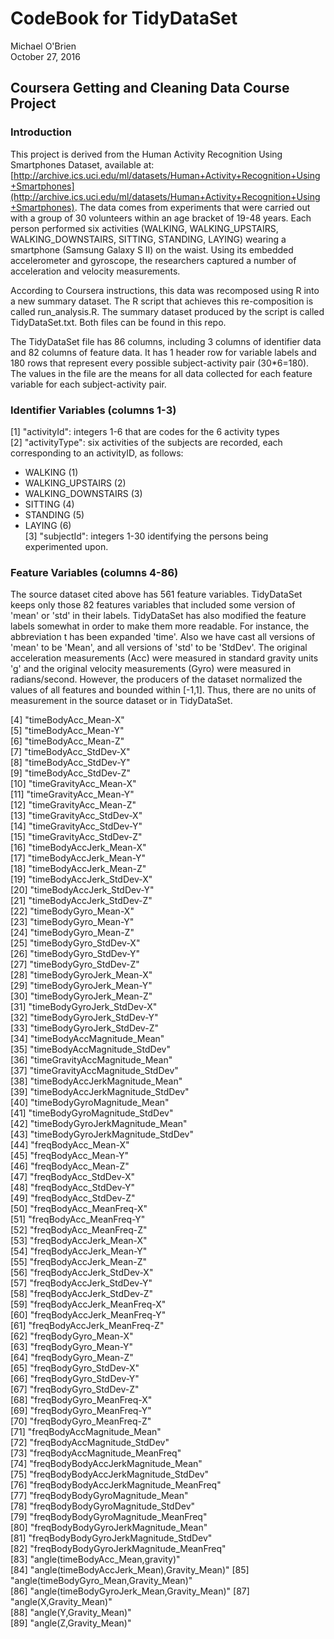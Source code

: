 # CodeBook for TidyDataSet
Michael O'Brien  
October 27, 2016   

## Coursera Getting and Cleaning Data Course Project

### Introduction
This project is derived from the Human Activity Recognition Using Smartphones Dataset, available at: [http://archive.ics.uci.edu/ml/datasets/Human+Activity+Recognition+Using+Smartphones](http://archive.ics.uci.edu/ml/datasets/Human+Activity+Recognition+Using+Smartphones).
The data comes from experiments that were carried out with a group of 30 volunteers within an age bracket of 19-48 years. Each person performed six activities (WALKING, WALKING_UPSTAIRS, WALKING_DOWNSTAIRS, SITTING, STANDING, LAYING) wearing a smartphone (Samsung Galaxy S II) on the waist. Using its embedded accelerometer and gyroscope, the researchers captured a number of acceleration and velocity measurements.

According to Coursera instructions, this data was recomposed using R into a new summary dataset. The R script that achieves this re-composition is called run_analysis.R. The summary dataset produced by the script is called TidyDataSet.txt. Both files can be found in this repo.

The TidyDataSet file has 86 columns, including 3 columns of identifier data and 82 columns of feature data. It has 1 header row for variable labels and 180 rows that represent every possible subject-activity pair (30*6=180). The values in the file are the means for all data collected for each feature variable for each subject-activity pair. 

### Identifier Variables (columns 1-3)
 [1] "activityId": integers 1-6 that are codes for the 6 activity types                                  
 [2] "activityType": six activities of the subjects are recorded, each corresponding to an activityID, as follows:  
* WALKING (1)  
* WALKING_UPSTAIRS (2)    
* WALKING_DOWNSTAIRS (3)    
* SITTING (4)    
* STANDING (5)   
* LAYING (6)    
[3] "subjectId": integers 1-30 identifying the persons being experimented upon.   
 
### Feature Variables (columns 4-86)
The source dataset cited above has 561 feature variables. TidyDataSet keeps only those 82 features variables that included some version of 'mean' or 'std' in their labels. TidyDataSet has also modified the feature labels somewhat in order to make them more readable. For instance, the abbreviation t has been expanded 'time'. Also we have cast all versions of 'mean' to be 'Mean', and all versions of 'std' to be 'StdDev'. The original acceleration measurements (Acc) were measured in standard gravity units 'g' and the original velocity measurements (Gyro) were measured in radians/second. However, the producers of the dataset normalized the values of all features and bounded within [-1,1]. Thus, there are no units of measurement in the source dataset or in TidyDataSet.

 [4] "timeBodyAcc_Mean-X"                       
 [5] "timeBodyAcc_Mean-Y"                       
 [6] "timeBodyAcc_Mean-Z"                       
 [7] "timeBodyAcc_StdDev-X"                     
 [8] "timeBodyAcc_StdDev-Y"                     
 [9] "timeBodyAcc_StdDev-Z"                     
[10] "timeGravityAcc_Mean-X"                    
[11] "timeGravityAcc_Mean-Y"                    
[12] "timeGravityAcc_Mean-Z"                    
[13] "timeGravityAcc_StdDev-X"                  
[14] "timeGravityAcc_StdDev-Y"                  
[15] "timeGravityAcc_StdDev-Z"                  
[16] "timeBodyAccJerk_Mean-X"                   
[17] "timeBodyAccJerk_Mean-Y"                   
[18] "timeBodyAccJerk_Mean-Z"                   
[19] "timeBodyAccJerk_StdDev-X"                 
[20] "timeBodyAccJerk_StdDev-Y"                 
[21] "timeBodyAccJerk_StdDev-Z"                 
[22] "timeBodyGyro_Mean-X"                      
[23] "timeBodyGyro_Mean-Y"                      
[24] "timeBodyGyro_Mean-Z"                      
[25] "timeBodyGyro_StdDev-X"                    
[26] "timeBodyGyro_StdDev-Y"                    
[27] "timeBodyGyro_StdDev-Z"                    
[28] "timeBodyGyroJerk_Mean-X"                  
[29] "timeBodyGyroJerk_Mean-Y"                  
[30] "timeBodyGyroJerk_Mean-Z"                  
[31] "timeBodyGyroJerk_StdDev-X"                
[32] "timeBodyGyroJerk_StdDev-Y"                
[33] "timeBodyGyroJerk_StdDev-Z"                
[34] "timeBodyAccMagnitude_Mean"                
[35] "timeBodyAccMagnitude_StdDev"              
[36] "timeGravityAccMagnitude_Mean"             
[37] "timeGravityAccMagnitude_StdDev"           
[38] "timeBodyAccJerkMagnitude_Mean"            
[39] "timeBodyAccJerkMagnitude_StdDev"          
[40] "timeBodyGyroMagnitude_Mean"               
[41] "timeBodyGyroMagnitude_StdDev"             
[42] "timeBodyGyroJerkMagnitude_Mean"           
[43] "timeBodyGyroJerkMagnitude_StdDev"         
[44] "freqBodyAcc_Mean-X"                       
[45] "freqBodyAcc_Mean-Y"                       
[46] "freqBodyAcc_Mean-Z"                       
[47] "freqBodyAcc_StdDev-X"                     
[48] "freqBodyAcc_StdDev-Y"                     
[49] "freqBodyAcc_StdDev-Z"                     
[50] "freqBodyAcc_MeanFreq-X"                   
[51] "freqBodyAcc_MeanFreq-Y"                   
[52] "freqBodyAcc_MeanFreq-Z"                   
[53] "freqBodyAccJerk_Mean-X"                   
[54] "freqBodyAccJerk_Mean-Y"                   
[55] "freqBodyAccJerk_Mean-Z"                   
[56] "freqBodyAccJerk_StdDev-X"                 
[57] "freqBodyAccJerk_StdDev-Y"                 
[58] "freqBodyAccJerk_StdDev-Z"                 
[59] "freqBodyAccJerk_MeanFreq-X"               
[60] "freqBodyAccJerk_MeanFreq-Y"               
[61] "freqBodyAccJerk_MeanFreq-Z"               
[62] "freqBodyGyro_Mean-X"                      
[63] "freqBodyGyro_Mean-Y"                      
[64] "freqBodyGyro_Mean-Z"                      
[65] "freqBodyGyro_StdDev-X"                    
[66] "freqBodyGyro_StdDev-Y"                    
[67] "freqBodyGyro_StdDev-Z"                    
[68] "freqBodyGyro_MeanFreq-X"                  
[69] "freqBodyGyro_MeanFreq-Y"                  
[70] "freqBodyGyro_MeanFreq-Z"                  
[71] "freqBodyAccMagnitude_Mean"                
[72] "freqBodyAccMagnitude_StdDev"              
[73] "freqBodyAccMagnitude_MeanFreq"            
[74] "freqBodyBodyAccJerkMagnitude_Mean"        
[75] "freqBodyBodyAccJerkMagnitude_StdDev"      
[76] "freqBodyBodyAccJerkMagnitude_MeanFreq"    
[77] "freqBodyBodyGyroMagnitude_Mean"           
[78] "freqBodyBodyGyroMagnitude_StdDev"         
[79] "freqBodyBodyGyroMagnitude_MeanFreq"       
[80] "freqBodyBodyGyroJerkMagnitude_Mean"       
[81] "freqBodyBodyGyroJerkMagnitude_StdDev"     
[82] "freqBodyBodyGyroJerkMagnitude_MeanFreq"   
[83] "angle(timeBodyAcc_Mean,gravity)"          
[84] "angle(timeBodyAccJerk_Mean),Gravity_Mean)"
[85] "angle(timeBodyGyro_Mean,Gravity_Mean)"    
[86] "angle(timeBodyGyroJerk_Mean,Gravity_Mean)"
[87] "angle(X,Gravity_Mean)"                    
[88] "angle(Y,Gravity_Mean)"                    
[89] "angle(Z,Gravity_Mean)"  






